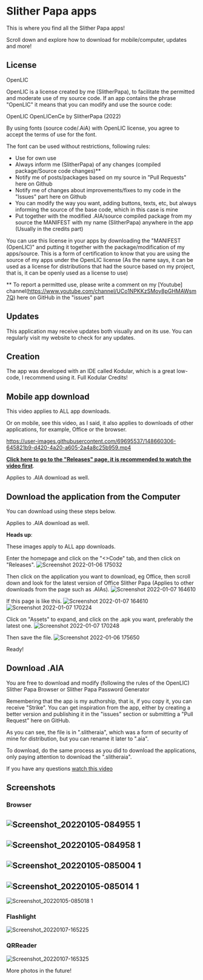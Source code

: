 # Slither Papa apps
This is where you find all the Slither Papa apps!

Scroll down and explore how to download for mobile/computer, updates and more!

## License
OpenLIC

OpenLIC is a license created by me (SlitherPapa), to facilitate the permitted and moderate use of my source code. If an app contains the phrase "OpenLIC" it means that you can modify and use the source code:

OpenLIC OpenLICenCe by SlitherPapa (2022)

By using fonts (source code/.AiA) with OpenLIC license, you agree to accept the terms of use for the font.

The font can be used without restrictions, following rules:

- Use for own use
- Always inform me (SlitherPapa) of any changes (compiled package/Source code changes)**
- Notify me of posts/packages based on my source in "Pull Requests" here on Github
- Notify me of changes about improvements/fixes to my code in the "Issues" part here on Github
- You can modify the way you want, adding buttons, texts, etc, but always informing the source of the base code, which in this case is mine
- Put together with the modified .AIA/source compiled package from my source the MANIFEST with my name (SlitherPapa) anywhere in the
 app (Usually in the credits part)

You can use this license in your apps by downloading the "MANIFEST (OpenLIC)" and putting it together with the package/modification of my apps/source. This is a form of certification to know that you are using the source of my apps under the OpenLIC license (As the name says, it can be used as a license for distributions that had the source based on my project, that is, it can be openly used as a license to use)

** To report a permitted use, please write a comment on my [Youtube] channel(https://www.youtube.com/channel/UCo1NPKKzSMoy8pGHMAWsm7Q) here on GitHub in the "issues" part

## Updates
This application may receive updates both visually and on its use. You can regularly visit my website to check for any updates.

## Creation
The app was developed with an IDE called Kodular, which is a great low-code, I recommend using it.
Full Kodular Credits!

## Mobile app download
This video applies to ALL app downloads.

Or on mobile, see this video, as I said, it also applies to downloads of other applications, for example, Office or the browser.

https://user-images.githubusercontent.com/69695537/148660306-645821b9-d420-4a20-a605-2a4a8c25b959.mp4

[**Click here to go to the "Releases" page, it is recommended to watch the video first**](https://github.com/Slitherpapa/Aplicativos-Slither-Papa/releases).

Applies to .AIA download as well.

## Download the application from the Computer
You can download using these steps below.

Applies to .AIA download as well.

**Heads up**:

These images apply to ALL app downloads.

Enter the homepage and click on the "<>Code" tab, and then click on "Releases".
![Screenshot 2022-01-06 175032](https://user-images.githubusercontent.com/69695537/148452371-d55bb17b-2c94-4124-be06-988eea2166d6.png)

Then click on the application you want to download, eg Office, then scroll down and look for the latest version of Office Slither Papa (Applies to other downloads from the page such as .AIAs).
![Screenshot 2022-01-07 164610](https://user-images.githubusercontent.com/69695537/148600163-71f2b4ad-bf1e-4b28-9806-4c89c1c3088f.png)

If this page is like this.
![Screenshot 2022-01-07 164610](https://user-images.githubusercontent.com/69695537/148600866-e4e09c0a-0d37-4fd1-aa4f-c63e56d714cf.png)
![Screenshot 2022-01-07 170224](https://user-images.githubusercontent.com/69695537/148600844-6f349ea2-daef-4c98-93cd-c39bc9e7c732.png)


Click on "Assets" to expand, and click on the .apk you want, preferably the latest one.
![Screenshot 2022-01-07 170248](https://user-images.githubusercontent.com/69695537/148600849-765a623f-bb2c-4175-a544-681552209a46.png)

Then save the file.
![Screenshot 2022-01-06 175650](https://user-images.githubusercontent.com/69695537/148452626-38f6d7c3-1263-4379-96b0-efc69ab01e5a.png)

Ready!

## Download .AIA
You are free to download and modify (following the rules of the OpenLIC) Slither Papa Browser or Slither Papa Password Generator

Remembering that the app is my authorship, that is, if you copy it, you can receive "Strike". You can get inspiration from the app, either by creating a better version and publishing it in the "issues" section or submitting a "Pull Request" here on GitHub.

As you can see, the file is in ".slitheraia", which was a form of security of mine for distribution, but you can rename it later to ".aia".

To download, do the same process as you did to download the applications, only paying attention to download the ".slitheraia".

If you have any questions [watch this video](https://youtu.be/CP6V-U-48G8)

## Screenshots

### Browser
![Screenshot_20220105-084955 1](https://user-images.githubusercontent.com/69695537/148215944-a63fedb7-093a-4893-9c48-ec14191cfe3b.jpg)
---
![Screenshot_20220105-084958 1](https://user-images.githubusercontent.com/69695537/148216053-b64a08b0-b80b-4140-b540-02e2ce9e4af8.jpg)
---
![Screenshot_20220105-085004 1](https://user-images.githubusercontent.com/69695537/148216101-9d846bdb-18d2-4663-ab3a-375920ae42e2.jpg)
---
![Screenshot_20220105-085014 1](https://user-images.githubusercontent.com/69695537/148216180-a5d72562-c5e9-4195-8f05-0b03aca9aa04.jpg)
---
![Screenshot_20220105-085018 1](https://user-images.githubusercontent.com/69695537/148216229-fe3547c5-3869-413d-bbd8-acda39a87507.jpg)

### Flashlight
![Screenshot_20220107-165225](https://user-images.githubusercontent.com/69695537/148659990-8f41ae24-5f55-420b-9d2e-e07528579d51.jpg)

### QRReader
![Screenshot_20220107-165325](https://user-images.githubusercontent.com/69695537/148659995-6a6728ca-538d-41c0-93cf-6f11aac9c778.jpg)

More photos in the future!
